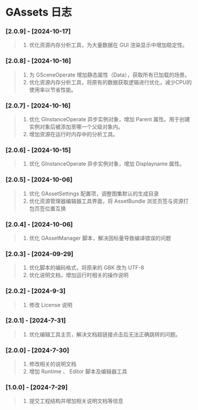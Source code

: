 # GAssets 日志

### [2.0.9] - [2024-10-17]
>1. 优化资源内存分析工具，为大量数据在 GUI 渲染显示中增加稳定性。

### [2.0.8] - [2024-10-16]
>1. 为 GSceneOperate 增加静态属性（Data），获取所有已加载的场景。
>2. 优化资源内存分析工具，将原有的数据获取逻辑进行优化，减少CPU的使用率以节省性能。

### [2.0.7] - [2024-10-16]
>1. 优化 GInstanceOperate 异步实例对象，增加 Parent 属性。用于创建实例对象后被添加至哪一个父级对象内。
>2. 增加资源在运行时内存中的分析工具。

### [2.0.6] - [2024-10-15]
>1. 优化 GInstanceOperate 异步实例对象，增加 Displayname 属性。

### [2.0.5] - [2024-10-06]
>1. 优化 GAssetSettings 配置项，调整图集默认的生成目录
>2. 优化资源管理器编辑器工具界面，将 AssetBundle 浏览页签与资源打包页签位置互换

### [2.0.4] - [2024-10-06]
>1. 优化 GAssetManager 脚本，解决因标量导致编译错误的问题

### [2.0.3] - [2024-09-29]
>1. 优化脚本的编码格式，将原来的 GBK 改为 UTF-8
>2. 优化说明文档，增加运行时相关的操作说明

### [2.0.2] - [2024-9-3]
>1. 修改 License 说明

### [2.0.1] - [2024-7-31]
>1. 优化编辑工具主页，解决文档超链接点击后无法正确跳转的问题。

### [2.0.0] - [2024-7-30]

>1. 修改相关的说明文档
>2. 增加 Runtime 、 Editor 脚本及编辑器工具

### [1.0.0] - [2024-7-29]

>1. 提交工程结构并增加相关说明文档等信息